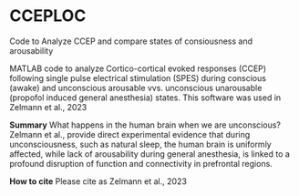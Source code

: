 # CCEPLOC
Code to Analyze CCEP and compare states of consiousness and arousability

MATLAB code to analyze Cortico-cortical evoked responses (CCEP) following single pulse electrical stimulation (SPES) during conscious (awake) and unconscious arousable vvs. unconscious unarousable (propofol induced general anesthesia) states. This software was used in Zelmann et al., 2023

**Summary** 
What happens in the human brain when we are unconscious? Zelmann et al., provide direct experimental evidence that during unconsciousness, such as natural sleep, the human brain is uniformly affected, while lack of arousability during general anesthesia, is linked to a profound disruption of function and connectivity in prefrontal regions.

**How to cite** 
Please cite as Zelmann et al., 2023



